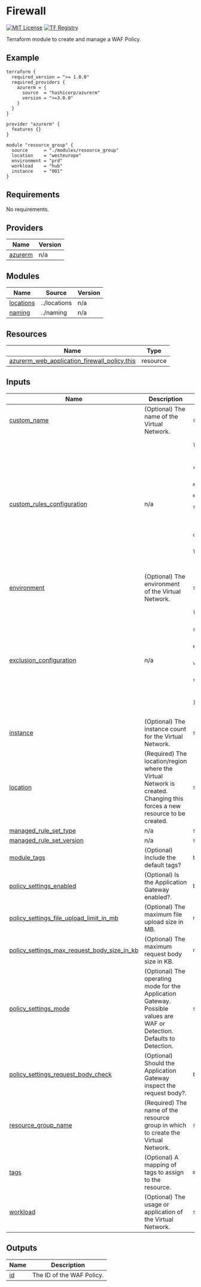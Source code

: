 # Firewall
[![MIT License](https://img.shields.io/badge/license-MIT-orange.svg)](LICENSE) [![TF Registry](https://img.shields.io/badge/terraform-registry-blue.svg)](https://registry.terraform.io/modules/azurerm/resources/azure/latest/submodules/web_application_firewall_policy)

Terraform module to create and manage a WAF Policy.

## Example

```hcl
terraform {
  required_version = ">= 1.0.0"
  required_providers {
    azurerm = {
      source  = "hashicorp/azurerm"
      version = ">=3.0.0"
    }
  }
}

provider "azurerm" {
  features {}
}

module "resource_group" {
  source      = "./modules/resource_group"
  location    = "westeurope"
  environment = "prd"
  workload    = "hub"
  instance    = "001"
}

```

## Requirements

No requirements.

## Providers

| Name | Version |
|------|---------|
| <a name="provider_azurerm"></a> [azurerm](#provider\_azurerm) | n/a |

## Modules

| Name | Source | Version |
|------|--------|---------|
| <a name="module_locations"></a> [locations](#module\_locations) | ../locations | n/a |
| <a name="module_naming"></a> [naming](#module\_naming) | ../naming | n/a |

## Resources

| Name | Type |
|------|------|
| [azurerm_web_application_firewall_policy.this](https://registry.terraform.io/providers/hashicorp/azurerm/latest/docs/resources/web_application_firewall_policy) | resource |

## Inputs

| Name | Description | Type | Default | Required |
|------|-------------|------|---------|:--------:|
| <a name="input_custom_name"></a> [custom\_name](#input\_custom\_name) | (Optional) The name of the Virtual Network. | `string` | `""` | no |
| <a name="input_custom_rules_configuration"></a> [custom\_rules\_configuration](#input\_custom\_rules\_configuration) | n/a | <pre>list(object({<br>    name      = string<br>    priority  = number<br>    rule_type = string<br>    action    = string<br>    match_conditions_configuration = list(object({<br>      match_variable_configuration = list(object({<br>        match_variable = string<br>        selector       = string<br>      }))<br>      match_values       = list(string)<br>      operator           = string<br>      negation_condition = string<br>      transforms         = list(string)<br>    }))<br>  }))</pre> | `[]` | no |
| <a name="input_environment"></a> [environment](#input\_environment) | (Optional) The environment of the Virtual Network. | `string` | `""` | no |
| <a name="input_exclusion_configuration"></a> [exclusion\_configuration](#input\_exclusion\_configuration) | n/a | <pre>list(object({<br>    match_variable          = string<br>    selector                = string<br>    selector_match_operator = string<br>    excluded_rule_set_configuration = list(object({<br>      type    = string<br>      version = string<br>      rule_group_configuration = list(object({<br>        rule_group_name = string<br>        excluded_rules  = list(string)<br>      }))<br>    }))<br>  }))</pre> | `[]` | no |
| <a name="input_instance"></a> [instance](#input\_instance) | (Optional) The instance count for the Virtual Network. | `string` | `""` | no |
| <a name="input_location"></a> [location](#input\_location) | (Required) The location/region where the Virtual Network is created. Changing this forces a new resource to be created. | `string` | n/a | yes |
| <a name="input_managed_rule_set_type"></a> [managed\_rule\_set\_type](#input\_managed\_rule\_set\_type) | n/a | `string` | `"OWASP"` | no |
| <a name="input_managed_rule_set_version"></a> [managed\_rule\_set\_version](#input\_managed\_rule\_set\_version) | n/a | `string` | `"3.2"` | no |
| <a name="input_module_tags"></a> [module\_tags](#input\_module\_tags) | (Optional) Include the default tags? | `bool` | `true` | no |
| <a name="input_policy_settings_enabled"></a> [policy\_settings\_enabled](#input\_policy\_settings\_enabled) | (Optional) Is the Application Gateway enabled?. | `bool` | `true` | no |
| <a name="input_policy_settings_file_upload_limit_in_mb"></a> [policy\_settings\_file\_upload\_limit\_in\_mb](#input\_policy\_settings\_file\_upload\_limit\_in\_mb) | (Optional) The maximum file upload size in MB. | `number` | `100` | no |
| <a name="input_policy_settings_max_request_body_size_in_kb"></a> [policy\_settings\_max\_request\_body\_size\_in\_kb](#input\_policy\_settings\_max\_request\_body\_size\_in\_kb) | (Optional) The maximum request body size in KB. | `number` | `128` | no |
| <a name="input_policy_settings_mode"></a> [policy\_settings\_mode](#input\_policy\_settings\_mode) | (Optional) The operating mode for the Application Gateway. Possible values are WAF or Detection. Defaults to Detection. | `string` | `"Detection"` | no |
| <a name="input_policy_settings_request_body_check"></a> [policy\_settings\_request\_body\_check](#input\_policy\_settings\_request\_body\_check) | (Optional) Should the Application Gateway inspect the request body?. | `bool` | `false` | no |
| <a name="input_resource_group_name"></a> [resource\_group\_name](#input\_resource\_group\_name) | (Required) The name of the resource group in which to create the Virtual Network. | `string` | n/a | yes |
| <a name="input_tags"></a> [tags](#input\_tags) | (Optional) A mapping of tags to assign to the resource. | `map(string)` | `null` | no |
| <a name="input_workload"></a> [workload](#input\_workload) | (Optional) The usage or application of the Virtual Network. | `string` | `""` | no |

## Outputs

| Name | Description |
|------|-------------|
| <a name="output_id"></a> [id](#output\_id) | The ID of the WAF Policy. |
